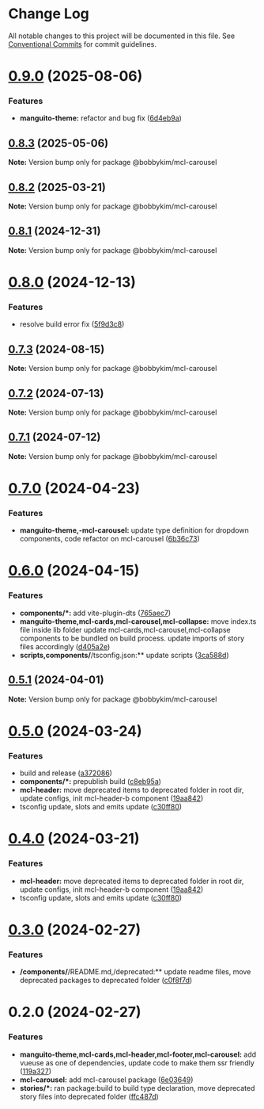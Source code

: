 # Change Log

All notable changes to this project will be documented in this file.
See [Conventional Commits](https://conventionalcommits.org) for commit guidelines.

# [0.9.0](https://github.com/bobbykim89/manguito-component-library/compare/@bobbykim/mcl-carousel@0.8.3...@bobbykim/mcl-carousel@0.9.0) (2025-08-06)

### Features

- **manguito-theme:** refactor and bug fix ([6d4eb9a](https://github.com/bobbykim89/manguito-component-library/commit/6d4eb9a3da074dadcbcdef561c2574bf3f6f1d9e))

## [0.8.3](https://github.com/bobbykim89/manguito-component-library/compare/@bobbykim/mcl-carousel@0.8.2...@bobbykim/mcl-carousel@0.8.3) (2025-05-06)

**Note:** Version bump only for package @bobbykim/mcl-carousel

## [0.8.2](https://github.com/bobbykim89/manguito-component-library/compare/@bobbykim/mcl-carousel@0.8.1...@bobbykim/mcl-carousel@0.8.2) (2025-03-21)

**Note:** Version bump only for package @bobbykim/mcl-carousel

## [0.8.1](https://github.com/bobbykim89/manguito-component-library/compare/@bobbykim/mcl-carousel@0.8.0...@bobbykim/mcl-carousel@0.8.1) (2024-12-31)

**Note:** Version bump only for package @bobbykim/mcl-carousel

# [0.8.0](https://github.com/bobbykim89/manguito-component-library/compare/@bobbykim/mcl-carousel@0.7.3...@bobbykim/mcl-carousel@0.8.0) (2024-12-13)

### Features

- resolve build error fix ([5f9d3c8](https://github.com/bobbykim89/manguito-component-library/commit/5f9d3c83bb82404ff09795e847e62e2a6c49df27))

## [0.7.3](https://github.com/bobbykim89/manguito-component-library/compare/@bobbykim/mcl-carousel@0.7.2...@bobbykim/mcl-carousel@0.7.3) (2024-08-15)

**Note:** Version bump only for package @bobbykim/mcl-carousel

## [0.7.2](https://github.com/bobbykim89/manguito-component-library/compare/@bobbykim/mcl-carousel@0.7.1...@bobbykim/mcl-carousel@0.7.2) (2024-07-13)

**Note:** Version bump only for package @bobbykim/mcl-carousel

## [0.7.1](https://github.com/bobbykim89/manguito-component-library/compare/@bobbykim/mcl-carousel@0.7.0...@bobbykim/mcl-carousel@0.7.1) (2024-07-12)

**Note:** Version bump only for package @bobbykim/mcl-carousel

# [0.7.0](https://github.com/bobbykim89/manguito-component-library/compare/@bobbykim/mcl-carousel@0.6.0...@bobbykim/mcl-carousel@0.7.0) (2024-04-23)

### Features

- **manguito-theme,-mcl-carousel:** update type definition for dropdown components, code refactor on mcl-carousel ([6b36c73](https://github.com/bobbykim89/manguito-component-library/commit/6b36c73a70b188886a66416c14e50ed37826406a))

# [0.6.0](https://github.com/bobbykim89/manguito-component-library/compare/@bobbykim/mcl-carousel@0.5.1...@bobbykim/mcl-carousel@0.6.0) (2024-04-15)

### Features

- **components/\*:** add vite-plugin-dts ([765aec7](https://github.com/bobbykim89/manguito-component-library/commit/765aec738227b68b8483f8b3e02d1bd191b90f20))
- **manguito-theme,mcl-cards,mcl-carousel,mcl-collapse:** move index.ts file inside lib folder update mcl-cards,mcl-carousel,mcl-collapse components to be bundled on build process. update imports of story files accordingly ([d405a2e](https://github.com/bobbykim89/manguito-component-library/commit/d405a2e81deef1ea28e6fdb4fceb90398c56e467))
- **scripts,components/**/tsconfig.json:\*\* update scripts ([3ca588d](https://github.com/bobbykim89/manguito-component-library/commit/3ca588d692a2b9b685a1804696b1722d5f9fd874))

## [0.5.1](https://github.com/bobbykim89/manguito-component-library/compare/@bobbykim/mcl-carousel@0.5.0...@bobbykim/mcl-carousel@0.5.1) (2024-04-01)

**Note:** Version bump only for package @bobbykim/mcl-carousel

# [0.5.0](https://github.com/bobbykim89/manguito-component-library/compare/@bobbykim/mcl-carousel@0.3.0...@bobbykim/mcl-carousel@0.5.0) (2024-03-24)

### Features

- build and release ([a372086](https://github.com/bobbykim89/manguito-component-library/commit/a3720861fb40dd6ec1d0e3dda1f06e2479967432))
- **components/\*:** prepublish build ([c8eb95a](https://github.com/bobbykim89/manguito-component-library/commit/c8eb95a0ede6727bf183d2e9ad634ae64af1411d))
- **mcl-header:** move deprecated items to deprecated folder in root dir, update configs, init mcl-header-b component ([19aa842](https://github.com/bobbykim89/manguito-component-library/commit/19aa842faa7f1594f7be030b97d5093014efe7cb))
- tsconfig update, slots and emits update ([c30ff80](https://github.com/bobbykim89/manguito-component-library/commit/c30ff804c961d205ac097e20cd51285a15ca8966))

# [0.4.0](https://github.com/bobbykim89/manguito-component-library/compare/@bobbykim/mcl-carousel@0.3.0...@bobbykim/mcl-carousel@0.4.0) (2024-03-21)

### Features

- **mcl-header:** move deprecated items to deprecated folder in root dir, update configs, init mcl-header-b component ([19aa842](https://github.com/bobbykim89/manguito-component-library/commit/19aa842faa7f1594f7be030b97d5093014efe7cb))
- tsconfig update, slots and emits update ([c30ff80](https://github.com/bobbykim89/manguito-component-library/commit/c30ff804c961d205ac097e20cd51285a15ca8966))

# [0.3.0](https://github.com/bobbykim89/manguito-component-library/compare/@bobbykim/mcl-carousel@0.2.0...@bobbykim/mcl-carousel@0.3.0) (2024-02-27)

### Features

- **/components/**/README.md,/deprecated:\*\* update readme files, move deprecated packages to deprecated folder ([c0f8f7d](https://github.com/bobbykim89/manguito-component-library/commit/c0f8f7df158b8fcd99b4e3d191e02e3c8a9c144d))

# 0.2.0 (2024-02-27)

### Features

- **manguito-theme,mcl-cards,mcl-header,mcl-footer,mcl-carousel:** add vueuse as one of dependencies, update code to make them ssr friendly ([119a327](https://github.com/bobbykim89/manguito-component-library/commit/119a327adf1ca9866e6ac063bce5acd4790db612))
- **mcl-carousel:** add mcl-carousel package ([6e03649](https://github.com/bobbykim89/manguito-component-library/commit/6e03649aaf8aca8902db71dcc60e38d75a1533fd))
- **stories/\*:** ran package:build to build type declaration, move deprecated story files into deprecated folder ([ffc487d](https://github.com/bobbykim89/manguito-component-library/commit/ffc487dbcc093be7a3ccfeae98c5e10e8372a0e3))
